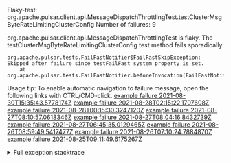         
Flaky-test: org.apache.pulsar.client.api.MessageDispatchThrottlingTest.testClusterMsgByteRateLimitingClusterConfig
Number of failures: 9

org.apache.pulsar.client.api.MessageDispatchThrottlingTest is flaky. The testClusterMsgByteRateLimitingClusterConfig test method fails sporadically.

```
org.apache.pulsar.tests.FailFastNotifier$FailFastSkipException: Skipped after failure since testFailFast system property is set.
	at org.apache.pulsar.tests.FailFastNotifier.beforeInvocation(FailFastNotifier.java:88)

```

Usage tip: To enable automatic navigation to failure message, open the following links with CTRL/CMD-click.
[example failure 2021-08-30T15:35:43.5778174Z](https://github.com/apache/pulsar/runs/3463119398?check_suite_focus=true#step:9:3981)
[example failure 2021-08-28T02:15:22.1707608Z](https://github.com/apache/pulsar/runs/3448473880?check_suite_focus=true#step:9:2978)
[example failure 2021-08-28T00:15:30.3247120Z](https://github.com/apache/pulsar/runs/3447917315?check_suite_focus=true#step:9:2346)
[example failure 2021-08-27T08:10:57.0618346Z](https://github.com/apache/pulsar/runs/3440980370?check_suite_focus=true#step:9:3045)
[example failure 2021-08-27T08:04:16.8432739Z](https://github.com/apache/pulsar/runs/3440855241?check_suite_focus=true#step:9:2970)
[example failure 2021-08-27T06:45:35.0129465Z](https://github.com/apache/pulsar/runs/3440411158?check_suite_focus=true#step:9:2971)
[example failure 2021-08-26T08:59:49.5417477Z](https://github.com/apache/pulsar/runs/3430539961?check_suite_focus=true#step:9:3680)
[example failure 2021-08-26T07:10:24.7884870Z](https://github.com/apache/pulsar/runs/3429892136?check_suite_focus=true#step:9:3032)
[example failure 2021-08-25T09:11:49.6175267Z](https://github.com/apache/pulsar/runs/3420085427?check_suite_focus=true#step:10:2938)


<details>
<summary>Full exception stacktrace</summary>
<code><pre>
org.apache.pulsar.tests.FailFastNotifier$FailFastSkipException: Skipped after failure since testFailFast system property is set.
	at org.apache.pulsar.tests.FailFastNotifier.beforeInvocation(FailFastNotifier.java:88)

</pre></code>
</details>

